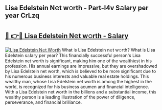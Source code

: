 ## Lisa Edelstein N𝚎t w𝚘rth - Part-l4v S𝚊lary per year CrLzq

# <h2><a href="http://gc3d3h9.nevu.top/?p=Lisa+Edelstein">🔗 👉🔴 Lisa Edelstein N𝚎t w𝚘rth - S𝚊lary</a></h2>

[![Lisa Edelstein N𝚎t W𝚘rth](https://i.imgur.com/Oavwk0R.jpeg)](http://gc3d3h9.nevu.top/?p=Lisa+Edelstein)
What is Lisa Edelstein n𝚎t w𝚘rth? What is Lisa Edelstein s𝚊lary per year?
This financially successful person's Lisa Edelstein net worth is significant, making him one of the wealthiest in his profession. His annual earnings are impressive, but they are overshadowed by Lisa Edelstein net worth, which is believed to be more significant due to his numerous business interests and valuable real estate holdings. This wealthy man, whose Lisa Edelstein net worth is among the highest in the world, is recognized for his business acumen and financial intelligence. With a Lisa Edelstein net worth in the billions and a substantial income, this wealthy person is a leading illustration of the power of diligence, perseverance, and financial brilliance.
